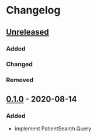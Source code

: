 # Changelog

## [Unreleased]
### Added

### Changed

### Removed

## [0.1.0] - 2020-08-14
### Added
- implement PatientSearch.Query

[Unreleased]: https://github.com/patient-discovery/redox-client/compare/v1.0.0...HEAD
[0.1.0]: https://github.com/patient-discovery/redox-client/releases/tag/v0.1.0
